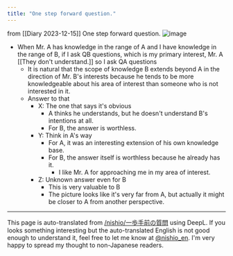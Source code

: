 ```yaml
---
title: "One step forward question."
---
```


from  [[Diary 2023-12-15]]
One step forward question.
![image](https://gyazo.com/a6405849c0aa9c20ab16d5c25bed6125/thumb/1000)
- When Mr. A has knowledge in the range of A and I have knowledge in the range of B, if I ask QB questions, which is my primary interest, Mr. A [[They don't understand.]] so I ask QA questions
    - It is natural that the scope of knowledge B extends beyond A in the direction of Mr. B's interests because he tends to be more knowledgeable about his area of interest than someone who is not interested in it.
    - Answer to that
        - X: The one that says it's obvious
            - A thinks he understands, but he doesn't understand B's intentions at all.
            - For B, the answer is worthless.
        - Y: Think in A's way
            - For A, it was an interesting extension of his own knowledge base.
            - For B, the answer itself is worthless because he already has it.
                - I like Mr. A for approaching me in my area of interest.
        - Z: Unknown answer even for B
            - This is very valuable to B
            - The picture looks like it's very far from A, but actually it might be closer to A from another perspective.


---
This page is auto-translated from [/nishio/一歩手前の質問](https://scrapbox.io/nishio/一歩手前の質問) using DeepL. If you looks something interesting but the auto-translated English is not good enough to understand it, feel free to let me know at [@nishio_en](https://twitter.com/nishio_en). I'm very happy to spread my thought to non-Japanese readers.